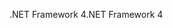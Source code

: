 <span data-ttu-id="b7ba6-101">.NET Framework 4</span><span class="sxs-lookup"><span data-stu-id="b7ba6-101">.NET Framework 4</span></span>